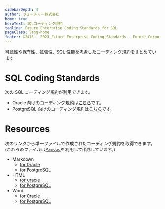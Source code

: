 ```yaml
---
sidebarDepth: 4
author: フューチャー株式会社
home: true
heroText: SQLコーディング規約
tagline: Future Enterprise Coding Standards for SQL
pageClass: lang-home
footer: ©2015 - 2023 Future Enterprise Coding Standards - Future Corporation
---
```


可読性や保守性、拡張性、SQL 性能を考慮したコーディング規約をまとめています

# SQL Coding Standards

次の SQL コーディング規約が利用できます。

- Oracle 向けのコーディング規約は[こちら](./SQLコーディング規約（Oracle）.md)です。
- PostgreSQL 向けのコーディング規約は[こちら](./SQLコーディング規約（PostgreSQL）.md)です。

# Resources

次のリンクから単一ファイルで作成されたコーディング規約を取得できます。
(これらのファイルは[Pandoc]を利用して作成しています。)

- Markdown
  - [for Oracle](https://github.com/future-architect/coding-standards/blob/master/documents/forSQL/SQLコーディング規約（Oracle）.md)
  - [for PostgreSQL](https://github.com/future-architect/coding-standards/blob/master/documents/forSQL/SQLコーディング規約（PostgreSQL）.md)
- HTML
  - [for Oracle](https://github.com/future-architect/coding-standards/blob/gh-pages/resources/SQLコーディング規約（Oracle）.html)
  - [for PostgreSQL](https://github.com/future-architect/coding-standards/blob/gh-pages/resources/SQLコーディング規約（PostgreSQL）.html)
- Word
  - [for Oracle](https://github.com/future-architect/coding-standards/raw/gh-pages/resources/SQLコーディング規約（Oracle）.docx)
  - [for PostgreSQL](https://github.com/future-architect/coding-standards/raw/gh-pages/resources/SQLコーディング規約（PostgreSQL）.docx)

[pandoc]: https://pandoc.org/
